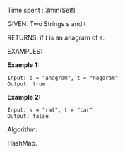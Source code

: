 Time spent :  3min(Self)

GIVEN: Two Strings s and t

RETURNS:  if *t* is an anagram of *s*.

EXAMPLES:

**Example 1:**

```
Input: s = "anagram", t = "nagaram"
Output: true
```

**Example 2:**

```
Input: s = "rat", t = "car"
Output: false
```

Algorithm:

HashMap.